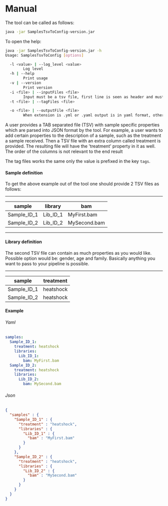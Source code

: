 # Manual

The tool can be called as follows:

~~~ bash
java -jar SamplesTsvToConfig-version.jar
~~~

To open the help:

~~~ bash
java -jar SamplesTsvToConfig-version.jar -h
Usage: SamplesTsvToConfig [options]

  -l <value> | --log_level <value>
        Log level
  -h | --help
        Print usage
  -v | --version
        Print version
  -i <file> | --inputFiles <file>
        Input must be a tsv file, first line is seen as header and must at least have a 'sample' column, 'library' column is optional, multiple files allowed
  -t <file> | --tagFiles <file>

  -o <file> | --outputFile <file>
        When extension is .yml or .yaml output is in yaml format, otherwise in json. When not given output goes to stdout as yaml.
~~~

A user provides a TAB separated file (TSV) with sample specific properties which are parsed into JSON format by the tool.
For example, a user wants to add certain properties to the description of a sample, such as the treatment a sample received. Then a TSV file with an extra column called treatment is provided. 
The resulting file will have the 'treatment' property in it as well. The order of the columns is not relevant to the end result 

The tag files works the same only the value is prefixed in the key `tags`.

#### Sample definition

To get the above example out of the tool one should provide 2 TSV files as follows:

----

| sample        | library | bam         |
| -------       | ------- | ---------   |
|Sample_ID_1    |Lib_ID_1 |MyFirst.bam  |
|Sample_ID_2    |Lib_ID_2 |MySecond.bam |

----

#### Library definition

The second TSV file can contain as much properties as you would like. Possible option would be: gender, age and family.
Basically anything you want to pass to your pipeline is possible.

----

| sample      | treatment |
| ----------- | --------- |
| Sample_ID_1 | heatshock |
| Sample_ID_2 | heatshock |

#### Example

###### Yaml

~~~ yaml
samples:
  Sample_ID_1:
    treatment: heatshock
    libraries:
      Lib_ID_1:
        bam: MyFirst.bam
  Sample_ID_2:
    treatment: heatshock
    libraries:
      Lib_ID_2:
        bam: MySecond.bam
~~~

###### Json

~~~ json
{
  "samples" : {
    "Sample_ID_1" : {
      "treatment" : "heatshock",
      "libraries" : {
        "Lib_ID_1" : {
          "bam" : "MyFirst.bam"
        }
      }
    },
    "Sample_ID_2" : {
      "treatment" : "heatshock",
      "libraries" : {
        "Lib_ID_2" : {
          "bam" : "MySecond.bam"
        }
      }
    }
  }
}
~~~